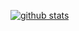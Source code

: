 [![github stats](https://github-readme-stats.vercel.app/api?username=fenugrec&include_all_commits=1&hide_rank=1)](https://github.com/anuraghazra/github-readme-stats)
